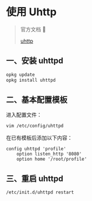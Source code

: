 # 使用 Uhttp

> 官方文档 📝
>
> [uhttp](https://openwrt.org/docs/guide-user/services/webserver/uhttpd)

## 一、安装 uhttpd

```sh
opkg update
opkg install uhttpd
```

## 二、基本配置模板

进入配置文件：

```sh
vim /etc/config/uhttpd
```

在已有模板后添加以下内容：

```
config uhttpd 'profile'
    option listen_http '8080'
    option home '/root/profile'
```

## 三、重启 uhttpd

```sh
/etc/init.d/uhttpd restart
```
